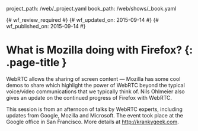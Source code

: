 project_path: /web/_project.yaml
book_path: /web/shows/_book.yaml

{# wf_review_required #}
{# wf_updated_on: 2015-09-14 #}
{# wf_published_on: 2015-09-14 #}

# What is Mozilla doing with Firefox? {: .page-title }
WebRTC allows the sharing of screen content — Mozilla has some cool demos to share which highlight the power of WebRTC beyond the typical voice/video communications that we typically think of. Nils Ohlmeier also gives an update on the continued progress of Firefox with WebRTC.

This session is from an afternoon of talks by WebRTC experts, including updates from Google, Mozilla and Microsoft. The event took place at the Google office in San Francisco. More details at http://krankygeek.com.
